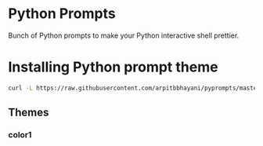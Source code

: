 Python Prompts
===

Bunch of Python prompts to make your Python interactive shell prettier.

# Installing Python prompt theme

```sh
curl -L https://raw.githubusercontent.com/arpitbbhayani/pyprompts/master/install.sh | sh
```

## Themes

### color1

